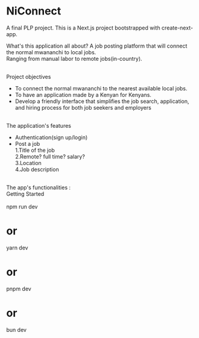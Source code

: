 # NiConnect
A final PLP project. 
This is a Next.js project bootstrapped with create-next-app.

What's this application all about?
A job posting platform that will connect the normal mwananchi to local jobs.  
Ranging from manual labor to remote jobs(in-country). <br> <br>

Project objectives <br>
- To connect the normal mwananchi to the nearest available local jobs. <br>
- To have an application made by a Kenyan for Kenyans. <br>
- Develop a friendly interface that simplifies the job search, application, and hiring process for both job seekers and employers <br> <br> 

The application's features <br> 
- Authentication(sign up/login) <br> 
- Post a job <br> 
  1.Title of the job <br> 
  2.Remote? full time? salary? <br> 
  3.Location <br> 
  4.Job description <br> <br>

The app's functionalities :  <br> 
Getting Started <br>  
npm run dev
# or
yarn dev
# or
pnpm dev
# or
bun dev

